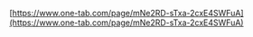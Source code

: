 [https://www.one-tab.com/page/mNe2RD-sTxa-2cxE4SWFuA](https://www.one-tab.com/page/mNe2RD-sTxa-2cxE4SWFuA)
